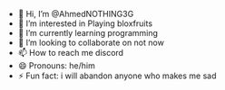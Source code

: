 - 👋 Hi, I’m @AhmedNOTHING3G
- 👀 I’m interested in Playing bloxfruits 
- 🌱 I’m currently learning programming 
- 💞️ I’m looking to collaborate on not now
- 📫 How to reach me discord 
- 😄 Pronouns: he/him
- ⚡ Fun fact:  i will abandon anyone who makes me sad

<!---
AhmedNOTHING3G/AhmedNOTHING3G is a ✨ special ✨ repository because its `README.md` (this file) appears on your GitHub profile.
You can click the Preview link to take a look at your changes.
--->

